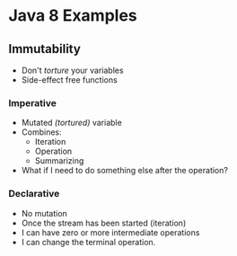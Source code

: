 # Java 8 Examples
## Immutability
* Don't _torture_ your variables
* Side-effect free functions

### Imperative
* Mutated _(tortured)_ variable
* Combines:
    - Iteration
    - Operation
    - Summarizing
* What if I need to do something else after the operation?

### Declarative
* No mutation
* Once the stream has been started (iteration)
* I can have zero or more intermediate operations
* I can change the terminal operation.
